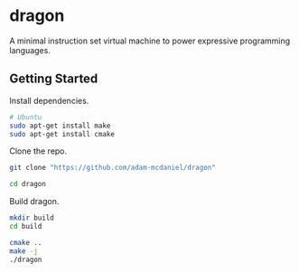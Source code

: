 # dragon

A minimal instruction set virtual machine to power expressive programming languages.

## Getting Started

Install dependencies.

```bash
# Ubuntu
sudo apt-get install make
sudo apt-get install cmake
```

Clone the repo.

```bash
git clone "https://github.com/adam-mcdaniel/dragon"

cd dragon
```

Build dragon.

```bash
mkdir build
cd build

cmake ..
make -j
./dragon
```

